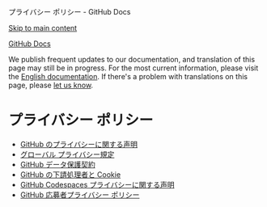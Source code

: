 プライバシー ポリシー - GitHub Docs

[Skip to main content](#main-content)

[](/ja)[GitHub Docs](/ja)

We publish frequent updates to our documentation, and translation of this page may still be in progress. For the most current information, please visit the [English documentation](/en). If there's a problem with translations on this page, please [let us know](https://github.com/contact?form[subject]=translation%20issue%20on%20docs.github.com&form[comments]=).

プライバシー ポリシー
==========

* [GitHub のプライバシーに関する声明](/ja/site-policy/privacy-policies/github-privacy-statement)
* [グローバル プライバシー規定](/ja/site-policy/privacy-policies/global-privacy-practices)
* [GitHub データ保護契約](/ja/site-policy/privacy-policies/github-data-protection-agreement)
* [GitHub の下請処理者と Cookie](/ja/site-policy/privacy-policies/github-subprocessors-and-cookies)
* [GitHub Codespaces プライバシーに関する声明](/ja/site-policy/privacy-policies/github-codespaces-privacy-statement)
* [GitHub 応募者プライバシー ポリシー](/ja/site-policy/privacy-policies/github-candidate-privacy-policy)
